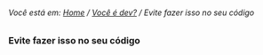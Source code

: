 ###### Você está em: [Home](/) / [Você é dev?](/docs/chapter-3/README.md) / Evite fazer isso no seu código

### Evite fazer isso no seu código
